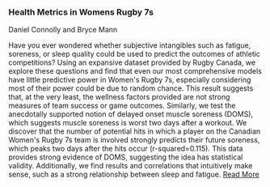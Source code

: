 ### Health Metrics in Womens Rugby 7s
Daniel Connolly and Bryce Mann

Have you ever wondered whether subjective intangibles such as fatigue, soreness, or sleep quality could be used to predict the outcomes of athletic competitions? Using an expansive dataset provided by Rugby Canada, we explore these questions and find that even our most comprehensive models have little predictive power in Women's Rugby 7s, especially considering most of their power could be due to random chance. This result suggests that, at the very least, the wellness factors provided are not strong measures of team success or game outcomes. Similarly, we test the anecdotally supported notion of delayed onset muscle soreness (DOMS), which suggests muscle soreness is worst two days after a workout. We discover that the number of potential hits in which a player on the Canadian Women's Rugby 7s team is involved strongly predicts their future soreness, which peaks two days after the hits occur (r-squared=0.115). This data provides strong evidence of DOMS, suggesting the idea has statistical validity. Additionally, we find results and correlations that intuitively make sense, such as a strong relationship between sleep and fatigue. [Read More](https://github.com/djconnolly27/DataScienceProjects/blob/master/project2/report2.md)
